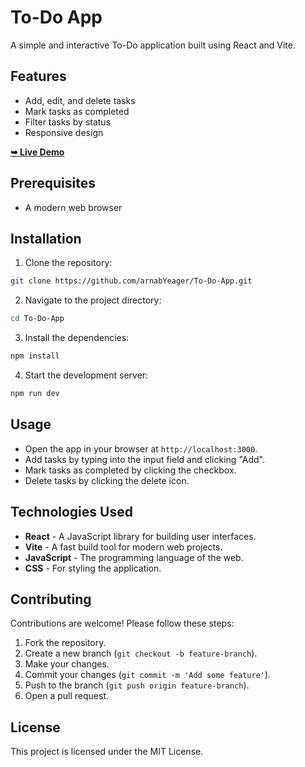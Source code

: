 # To-Do App
A simple and interactive To-Do application built using React and Vite.

## Features
- Add, edit, and delete tasks
- Mark tasks as completed
- Filter tasks by status
- Responsive design

<a href="https://arnabyeager.github.io/To-Do-App"><strong>➥ Live Demo</strong></a>

## Prerequisites
- A modern web browser

## Installation

1. Clone the repository:
```bash
git clone https://github.com/arnabYeager/To-Do-App.git
```
2. Navigate to the project directory:
```bash
cd To-Do-App
```
3. Install the dependencies:
```bash
npm install
```
4. Start the development server:
```bash
npm run dev
```
## Usage
- Open the app in your browser at `http://localhost:3000`.
- Add tasks by typing into the input field and clicking "Add".
- Mark tasks as completed by clicking the checkbox.
- Delete tasks by clicking the delete icon.

## Technologies Used
- **React** - A JavaScript library for building user interfaces.
- **Vite** - A fast build tool for modern web projects.
- **JavaScript** - The programming language of the web.
- **CSS** - For styling the application.

## Contributing
 Contributions are welcome! Please follow these steps:
  1. Fork the repository.
  2. Create a new branch (`git checkout -b feature-branch`).
  3. Make your changes.
  4. Commit your changes (`git commit -m 'Add some feature'`).
  5. Push to the branch (`git push origin feature-branch`).
  6. Open a pull request.

## License
This project is licensed under the MIT License.
